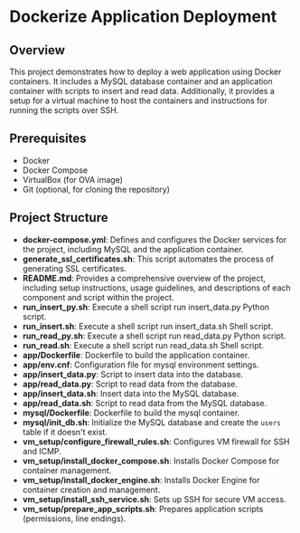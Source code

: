 # Dockerize Application Deployment

## Overview

This project demonstrates how to deploy a web application using Docker containers. It includes a MySQL database container and an application container with scripts to insert and read data. Additionally, it provides a setup for a virtual machine to host the containers and instructions for running the scripts over SSH.

## Prerequisites

- Docker
- Docker Compose
- VirtualBox (for OVA image)
- Git (optional, for cloning the repository)

## Project Structure

- **docker-compose.yml**: Defines and configures the Docker services for the project, including MySQL and the application container.
- **generate_ssl_certificates.sh**: This script automates the process of generating SSL certificates.
- **README.md**: Provides a comprehensive overview of the project, including setup instructions, usage guidelines, and descriptions of each component and script within the project.
- **run_insert_py.sh**: Execute a shell script run insert_data.py Python script.
- **run_insert.sh**: Execute a shell script run insert_data.sh Shell script.
- **run_read_py.sh**: Execute a shell script run read_data.py Python script.
- **run_read.sh**: Execute a shell script run read_data.sh Shell script.
- **app/Dockerfile**: Dockerfile to build the application container.
- **app/env.cnf**: Configuration file for mysql environment settings.
- **app/insert_data.py**: Script to insert data into the database.
- **app/read_data.py**: Script to read data from the database.
- **app/insert_data.sh**: Insert data into the MySQL database.
- **app/read_data.sh**: Script to read data from the MySQL database.
- **mysql/Dockerfile**: Dockerfile to build the mysql container.
- **mysql/init_db.sh**: Initialize the MySQL database and create the `users` table if it doesn't exist.
- **vm_setup/configure_firewall_rules.sh**: Configures VM firewall for SSH and ICMP.
- **vm_setup/install_docker_compose.sh**: Installs Docker Compose for container management.
- **vm_setup/install_docker_engine.sh**: Installs Docker Engine for container creation and management.
- **vm_setup/install_ssh_service.sh**: Sets up SSH for secure VM access.
- **vm_setup/prepare_app_scripts.sh**: Prepares application scripts (permissions, line endings).


